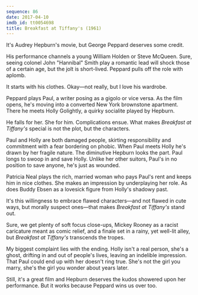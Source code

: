 ```yaml
---
sequence: 86
date: 2017-04-10
imdb_id: tt0054698
title: Breakfast at Tiffany's (1961)
---
```


It's Audrey Hepburn's movie, but George Peppard deserves some credit.

His performance channels a young William Holden or Steve McQueen. Sure, seeing colonel John "Hannibal" Smith play a romantic lead will shock those of a certain age, but the jolt is short-lived. Peppard pulls off the role with aplomb.

It starts with his clothes. Okay—not really, but I love his wardrobe.

Peppard plays Paul, a writer posing as a gigolo or vice versa. As the film opens, he's moving into a converted New York brownstone apartment. There he meets Holly Golightly, a quirky socialite played by Hepburn.

He falls for her. She for him. Complications ensue. What makes _Breakfast at Tiffany's_ special is not the plot, but the characters.

Paul and Holly are both damaged people, skirting responsibility and commitment with a fear bordering on phobic. When Paul meets Holly he's drawn by her fragile nature. The diminutive Hepburn looks the part. Paul longs to swoop in and save Holly. Unlike her other suitors, Paul's in no position to save anyone, he's just as wounded.

Patricia Neal plays the rich, married woman who pays Paul's rent and keeps him in nice clothes. She makes an impression by underplaying her role. As does Buddy Ebsen as a lovesick figure from Holly's shadowy past.

It's this willingness to embrace flawed characters—and not flawed in cute ways, but morally suspect ones—that makes _Breakfast at Tiffany's_ stand out.

Sure, we get plenty of soft focus close-ups, Mickey Rooney as a racist caricature meant as comic relief, and a finale set in a rainy, yet well-lit alley, but _Breakfast at Tiffany's_ transcends the tropes.

My biggest complaint lies with the ending. Holly isn't a real person, she's a ghost, drifting in and out of people's lives, leaving an indelible impression. That Paul could end up with her doesn't ring true. She's not the girl you marry, she's the girl you wonder about years later.

Still, it's a great film and Hepburn deserves the kudos showered upon her performance. But it works because Peppard wins us over too.